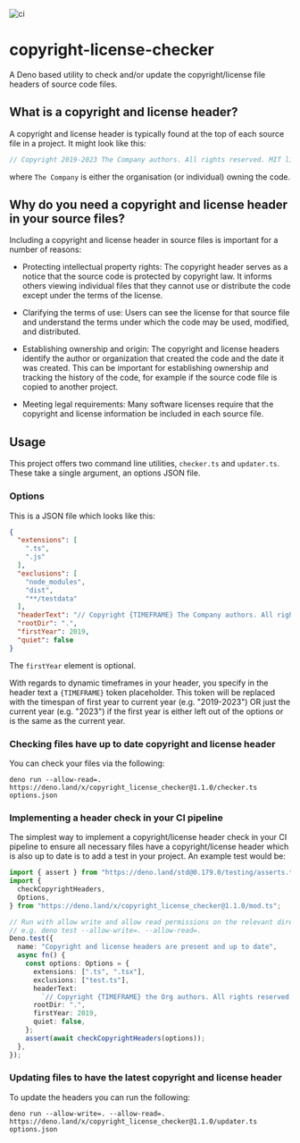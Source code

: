 ![ci](https://github.com/cknight/copyright-checker/workflows/ci/badge.svg)

# copyright-license-checker

A Deno based utility to check and/or update the copyright/license file headers
of source code files.

## What is a copyright and license header?

A copyright and license header is typically found at the top of each source file
in a project. It might look like this:

```ts
// Copyright 2019-2023 The Company authors. All rights reserved. MIT license.
```

where `The Company` is either the organisation (or individual) owning the code.

## Why do you need a copyright and license header in your source files?

Including a copyright and license header in source files is important for a
number of reasons:

- Protecting intellectual property rights: The copyright header serves as a
  notice that the source code is protected by copyright law. It informs others
  viewing individual files that they cannot use or distribute the code except
  under the terms of the license.

- Clarifying the terms of use: Users can see the license for that source file
  and understand the terms under which the code may be used, modified, and
  distributed.

- Establishing ownership and origin: The copyright and license headers identify
  the author or organization that created the code and the date it was created.
  This can be important for establishing ownership and tracking the history of
  the code, for example if the source code file is copied to another project.

- Meeting legal requirements: Many software licenses require that the copyright
  and license information be included in each source file.

## Usage

This project offers two command line utilities, `checker.ts` and `updater.ts`.
These take a single argument, an options JSON file.

### Options

This is a JSON file which looks like this:

```json
{
  "extensions": [
    ".ts",
    ".js"
  ],
  "exclusions": [
    "node_modules",
    "dist",
    "**/testdata"
  ],
  "headerText": "// Copyright {TIMEFRAME} The Company authors. All rights reserved. MIT license.",
  "rootDir": ".",
  "firstYear": 2019,
  "quiet": false
}
```

The `firstYear` element is optional.

With regards to dynamic timeframes in your header, you specify in the header
text a `{TIMEFRAME}` token placeholder. This token will be replaced with the
timespan of first year to current year (e.g. "2019-2023") OR just the current
year (e.g. "2023") if the first year is either left out of the options or is the
same as the current year.

### Checking files have up to date copyright and license header

You can check your files via the following:

```shell
deno run --allow-read=. https://deno.land/x/copyright_license_checker@1.1.0/checker.ts options.json
```

### Implementing a header check in your CI pipeline

The simplest way to implement a copyright/license header check in your CI
pipeline to ensure all necessary files have a copyright/license header which is
also up to date is to add a test in your project. An example test would be:

```ts
import { assert } from "https://deno.land/std@0.179.0/testing/asserts.ts";
import {
  checkCopyrightHeaders,
  Options,
} from "https://deno.land/x/copyright_license_checker@1.1.0/mod.ts";

// Run with allow write and allow read permissions on the relevant directories
// e.g. deno test --allow-write=. --allow-read=.
Deno.test({
  name: "Copyright and license headers are present and up to date",
  async fn() {
    const options: Options = {
      extensions: [".ts", ".tsx"],
      exclusions: ["test.ts"],
      headerText:
        `// Copyright {TIMEFRAME} the Org authors. All rights reserved. MIT license.`,
      rootDir: ".",
      firstYear: 2019,
      quiet: false,
    };
    assert(await checkCopyrightHeaders(options));
  },
});
```

### Updating files to have the latest copyright and license header

To update the headers you can run the following:

```shell
deno run --allow-write=. --allow-read=. https://deno.land/x/copyright_license_checker@1.1.0/updater.ts options.json
```
